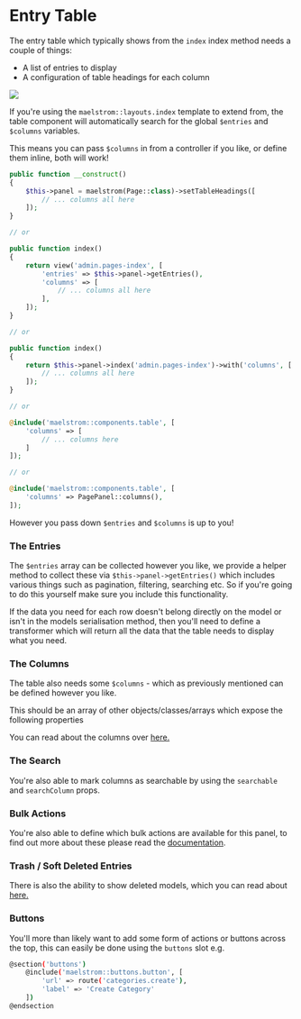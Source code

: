 # Entry Table

The entry table which typically shows from the `index` index method needs a couple of things:

- A list of entries to display
- A configuration of table headings for each column

<img src="/table-preview.jpg" class="m-w-full h-auto my-2" />

If you're using the `maelstrom::layouts.index` template to extend from, the table component will automatically search for the global `$entries` and `$columns` variables.

This means you can pass `$columns` in from a controller if you like, or define them inline, both will work!

```php
public function __construct()
{
    $this->panel = maelstrom(Page::class)->setTableHeadings([
        // ... columns all here
    ]);
}

// or

public function index()
{
    return view('admin.pages-index', [
        'entries' => $this->panel->getEntries(),
        'columns' => [
            // ... columns all here
        ],
    ]);
}

// or

public function index()
{
    return $this->panel->index('admin.pages-index')->with('columns', [
        // ... columns all here
    ]);
}

// or

@include('maelstrom::components.table', [
    'columns' => [
        // ... columns here
    ]
]);

// or

@include('maelstrom::components.table', [
    'columns' => PagePanel::columns(),
]);
```

However you pass down `$entries` and `$columns` is up to you! 

### The Entries

The `$entries` array can be collected however you like, we provide a helper method to collect these via `$this->panel->getEntries()` which includes various things such as pagination, filtering, searching etc. So if you're going to do this yourself make sure you include this functionality.

If the data you need for each row doesn't belong directly on the model or isn't in the models serialisation method, then you'll need to define a transformer which will return all the data that the table needs to display what you need.

### The Columns

The table also needs some `$columns` - which as previously mentioned can be defined however you like.

This should be an array of other objects/classes/arrays which expose the following properties

You can read about the columns over [here.](./columns.md)

### The Search

You're also able to mark columns as searchable by using the `searchable` and `searchColumn` props.

### Bulk Actions

You're also able to define which bulk actions are available for this panel, to find out more about these please read the [documentation](../advance/bulk-actions.md).

### Trash / Soft Deleted Entries

There is also the ability to show deleted models, which you can read about [here.](../advance/trash.md)

### Buttons

You'll more than likely want to add some form of actions or buttons across the top, this can easily be done using the `buttons` slot e.g.

```bash
@section('buttons')
    @include('maelstrom::buttons.button', [
        'url' => route('categories.create'),
        'label' => 'Create Category'
    ])
@endsection
```
